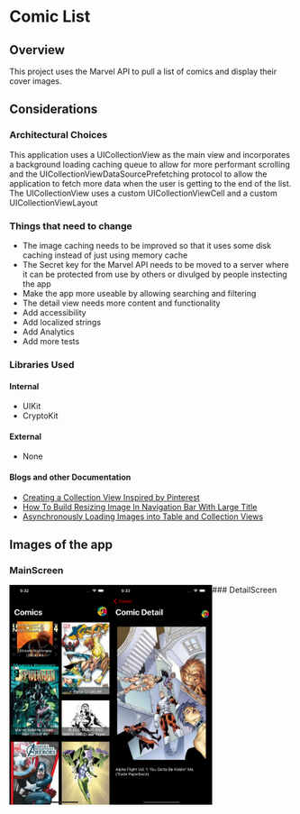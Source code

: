 #  Comic List

## Overview
This project uses the Marvel API to pull a list of comics and display their cover images.

## Considerations
### Architectural Choices
This application uses a UICollectionView as the main view and incorporates a background loading caching queue to allow for more performant scrolling and the UICollectionViewDataSourcePrefetching protocol to allow the application to fetch more data when the user is getting to the end of the list. The UICollectionView uses a custom UICollectionViewCell and a custom UICollectionViewLayout

### Things that need to change
 - The image caching needs to be improved so that it uses some disk caching instead of just using memory cache
 - The Secret key for the Marvel API needs to be moved to a server where it can be protected from use by others or divulged by people instecting the app
 - Make the app more useable by allowing searching and filtering
 - The detail view needs more content and functionality
 - Add accessibility
 - Add localized strings
 - Add Analytics
 - Add more tests

### Libraries Used
#### Internal
 - UIKit
 - CryptoKit
 
#### External
 - None
 
#### Blogs and other Documentation
 - [Creating a Collection View Inspired by Pinterest](http://www.shanirivers.com/blog/2018-08-05-creating-collection-view-pinterest/)
 - [How To Build Resizing Image In Navigation Bar With Large Title](https://www.uptech.team/blog/build-resizing-image-in-navigation-bar-with-large-title)
 - [Asynchronously Loading Images into Table and Collection Views](https://developer.apple.com/documentation/uikit/views_and_controls/table_views/asynchronously_loading_images_into_table_and_collection_views)
 
## Images of the app

### MainScreen
<img src="https://github.com/lewissk/Comix/blob/main/main_screen.png" width=180 align=left>
### DetailScreen
<img src="https://github.com/lewissk/Comix/blob/main/detail_screen.png" width=180 align=left>


 

